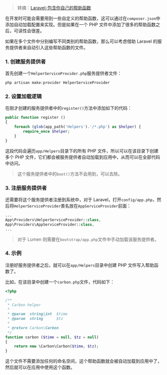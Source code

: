 > 转摘：[Laravel-包含你自己的帮助函数](https://zhuanlan.zhihu.com/p/90625927)

在开发时可能会需要用到一些自定义的帮助函数，这可以通过在`composer.json`中添加自动加载配置来实现。但是如果在一个 PHP 文件中添加了很多的帮助函数之后，可读性会很差。

如果在多个文件中分别编写不同类别的帮助函数，那么可以考虑借助 Laravel 的服务提供者来自动引入这些帮助函数的文件。

### 1. 创建服务提供者

首先创建一个`HelperServiceProvider.php`服务提供者文件：

```php
php artisan make:provider HelperServiceProvider
```

### 2. 设置加载逻辑

在刚才创建的服务提供者中的`register()`方法中添加如下的代码：

```php
public function register ()
{
    foreach (glob(app_path('Helpers').'/*.php') as $helper) {
        require_once $helper;
    }
}
```

这段代码会遍历`app/Helpers`目录下的所有 PHP 文件，所以可以在该目录下创建多个 PHP 文件，它们都会被服务提供者自动加载到应用中，从而可以在全部代码中访问。

> 这个服务提供者中的`boot()`方法不会用到，可以去除。

### 3. 注册服务提供者

还需要将这个服务提供者注册到系统中，对于 Laravel，打开`config/app.php`，然后将`HelperServiceProvider`类名放在`AppServiceProvider`前面：

```php
...
App\Providers\HelperServiceProvider::class,
App\Providers\AppServiceProvider::class,
...
```

> 对于 Lumen 则需要在`bootstrap/app.php`文件中手动加载该服务提供者。

### 4. 示例

注册好服务提供者之后，就可以在`app/Helpers`目录中创建 PHP 文件写入帮助函数了。

比如，在该目录中创建一个`carbon.php`文件，代码如下：

```php
<?php

/**
 * Carbon helper
 *
 * @param  string|int  $time
 * @param  string      $tz
 *
 * @return Carbon\Carbon
 */
function carbon ($time = null, $tz = null)
{
    return new \Carbon\Carbon($time, $tz);
}
```

这个文件不需要添加任何的命名空间，这个帮助函数就会被自动加载到应用中了，然后就可以在应用中使用这个函数。

